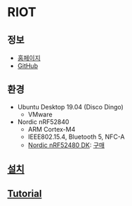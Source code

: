
# RIOT


## 정보

* [홈페이지](https://riot-os.org/)
* [GitHub](https://github.com/RIOT-OS/)


## 환경

* Ubuntu Desktop 19.04 (Disco Dingo)
  * VMware
* Nordic nRF52840
  * ARM Cortex-M4
  * IEEE802.15.4, Bluetooth 5, NFC-A
  * [Nordic nRF52480 DK](https://www.nordicsemi.com/Software-and-Tools/Development-Kits/nRF52840-DK): [구매](http://www.eleparts.co.kr/goods/view?no=6779185)


## [설치](installation.md)


## [Tutorial](tutorial/)
